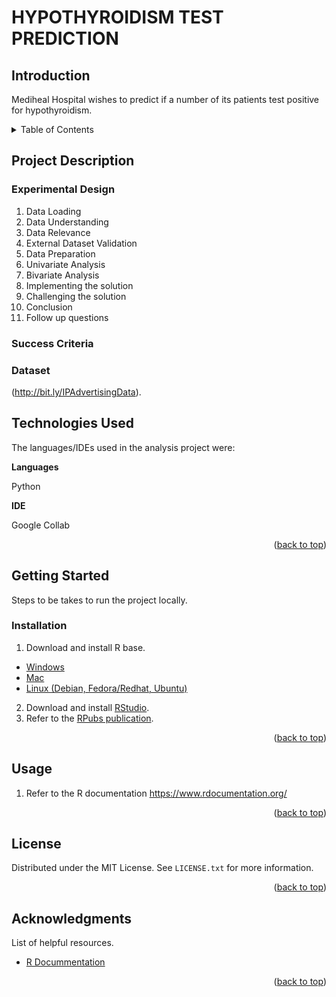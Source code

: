 # HYPOTHYROIDISM TEST PREDICTION

## Introduction
Mediheal Hospital wishes to predict if a number of its patients test positive for hypothyroidism.

<!-- TABLE OF CONTENTS -->
<details>
  <summary>Table of Contents</summary>
  <ol>
    <li>
      <a href="#project-description">Project Description</a>
      <ul>
        <li><a href="#experimental-design">Experimental Design</a></li>
        <li><a href="#success-criteria">Success Criteria</a></li>
        <li><a href="#dataset">Dataset</a></li>
      </ul>
    </li>
    <li>
      <a href="#technologies-used">Technologies Used</a></li>
    <li>
      <a href="#getting-started">Getting Started</a>
      <ul>
        <li><a href="#installation">Installation</a></li>
      </ul>
    </li>
    <li><a href="#usage">Usage</a></li>
    <li><a href="#license">License</a></li>
    <li><a href="#acknowledgments">Acknowledgments</a></li>
  </ol>
</details>

<!-- PROJECT DESCRIPTION -->
## Project Description



<!-- EXPERIMENTAL DESIGN -->
### Experimental Design

1. Data Loading 
2. Data Understanding 
3. Data Relevance
4. External Dataset Validation
5. Data Preparation
6. Univariate Analysis
7. Bivariate Analysis
8. Implementing the solution
9. Challenging the solution
10. Conclusion
11. Follow up questions

<!-- SUCCESS CRITERIA-->
### Success Criteria

 

<!-- DATASET -->
### Dataset
(http://bit.ly/IPAdvertisingData).

<!-- TECHNOLOGIES USED -->

## Technologies Used

The languages/IDEs used in the analysis project were: 

**Languages**

Python

**IDE**

Google Collab


<p align="right">(<a href="#top">back to top</a>)</p>

<!-- GETTING STARTED -->

## Getting Started

Steps to be takes to run the project locally.

### Installation

1. Download and install R base.
* [Windows](https://cran.r-project.org/bin/windows/base/)
* [Mac](https://cran.r-project.org/bin/macosx/)
* [Linux (Debian, Fedora/Redhat, Ubuntu)](https://cran.r-project.org/)

2. Download and install [RStudio](https://www.rstudio.com/products/rstudio/download/).
3. Refer to the [RPubs publication](http://rpubs.com/deborah_masibo/908054).

<p align="right">(<a href="#top">back to top</a>)</p>


<!-- USAGE EXAMPLES -->
## Usage

1. Refer to the R documentation https://www.rdocumentation.org/

<p align="right">(<a href="#top">back to top</a>)</p>




<!-- LICENSE -->
## License

Distributed under the MIT License. See `LICENSE.txt` for more information.

<p align="right">(<a href="#top">back to top</a>)</p>




<!-- ACKNOWLEDGMENTS -->
## Acknowledgments
List of helpful resources.

* [R Docummentation](https://www.rdocumentation.org/)
<p align="right">(<a href="#top">back to top</a>)</p>



